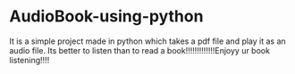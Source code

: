# AudioBook-using-python
It is a simple project made in python which takes a pdf file and play it as an audio file.
Its better to listen than to read a book!!!!!!!!!!!!!Enjoyy ur book listening!!!! 
